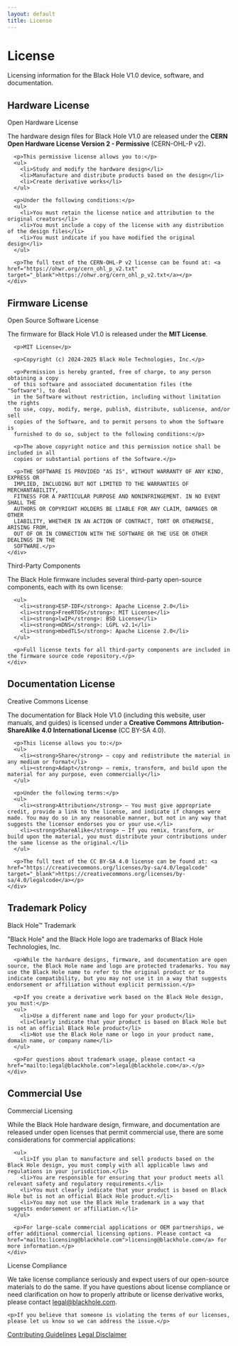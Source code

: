 ```yaml
---
layout: default
title: License
---
```


<div class="hero fade-in">
  <h1>License</h1>
  <p>Licensing information for the Black Hole V1.0 device, software, and documentation.</p>
</div>

<section class="fade-in">
  <h2 class="section-title">Hardware License</h2>
  
  <div class="faq-item">
    <p class="faq-question">Open Hardware License</p>
    <div class="faq-answer">
      <p>The hardware design files for Black Hole V1.0 are released under the <strong>CERN Open Hardware License Version 2 - Permissive</strong> (CERN-OHL-P v2).</p>
      
      <p>This permissive license allows you to:</p>
      <ul>
        <li>Study and modify the hardware design</li>
        <li>Manufacture and distribute products based on the design</li>
        <li>Create derivative works</li>
      </ul>
      
      <p>Under the following conditions:</p>
      <ul>
        <li>You must retain the license notice and attribution to the original creators</li>
        <li>You must include a copy of the license with any distribution of the design files</li>
        <li>You must indicate if you have modified the original design</li>
      </ul>
      
      <p>The full text of the CERN-OHL-P v2 license can be found at: <a href="https://ohwr.org/cern_ohl_p_v2.txt" target="_blank">https://ohwr.org/cern_ohl_p_v2.txt</a></p>
    </div>
  </div>
</section>

<section class="fade-in">
  <h2 class="section-title">Firmware License</h2>
  
  <div class="faq-item">
    <p class="faq-question">Open Source Software License</p>
    <div class="faq-answer">
      <p>The firmware for Black Hole V1.0 is released under the <strong>MIT License</strong>.</p>
      
      <p>MIT License</p>
      
      <p>Copyright (c) 2024-2025 Black Hole Technologies, Inc.</p>
      
      <p>Permission is hereby granted, free of charge, to any person obtaining a copy
      of this software and associated documentation files (the "Software"), to deal
      in the Software without restriction, including without limitation the rights
      to use, copy, modify, merge, publish, distribute, sublicense, and/or sell
      copies of the Software, and to permit persons to whom the Software is
      furnished to do so, subject to the following conditions:</p>
      
      <p>The above copyright notice and this permission notice shall be included in all
      copies or substantial portions of the Software.</p>
      
      <p>THE SOFTWARE IS PROVIDED "AS IS", WITHOUT WARRANTY OF ANY KIND, EXPRESS OR
      IMPLIED, INCLUDING BUT NOT LIMITED TO THE WARRANTIES OF MERCHANTABILITY,
      FITNESS FOR A PARTICULAR PURPOSE AND NONINFRINGEMENT. IN NO EVENT SHALL THE
      AUTHORS OR COPYRIGHT HOLDERS BE LIABLE FOR ANY CLAIM, DAMAGES OR OTHER
      LIABILITY, WHETHER IN AN ACTION OF CONTRACT, TORT OR OTHERWISE, ARISING FROM,
      OUT OF OR IN CONNECTION WITH THE SOFTWARE OR THE USE OR OTHER DEALINGS IN THE
      SOFTWARE.</p>
    </div>
  </div>
  
  <div class="faq-item">
    <p class="faq-question">Third-Party Components</p>
    <div class="faq-answer">
      <p>The Black Hole firmware includes several third-party open-source components, each with its own license:</p>
      
      <ul>
        <li><strong>ESP-IDF</strong>: Apache License 2.0</li>
        <li><strong>FreeRTOS</strong>: MIT License</li>
        <li><strong>lwIP</strong>: BSD License</li>
        <li><strong>mDNS</strong>: LGPL v2.1</li>
        <li><strong>mbedTLS</strong>: Apache License 2.0</li>
      </ul>
      
      <p>Full license texts for all third-party components are included in the firmware source code repository.</p>
    </div>
  </div>
</section>

<section class="fade-in">
  <h2 class="section-title">Documentation License</h2>
  
  <div class="faq-item">
    <p class="faq-question">Creative Commons License</p>
    <div class="faq-answer">
      <p>The documentation for Black Hole V1.0 (including this website, user manuals, and guides) is licensed under a <strong>Creative Commons Attribution-ShareAlike 4.0 International License</strong> (CC BY-SA 4.0).</p>
      
      <p>This license allows you to:</p>
      <ul>
        <li><strong>Share</strong> — copy and redistribute the material in any medium or format</li>
        <li><strong>Adapt</strong> — remix, transform, and build upon the material for any purpose, even commercially</li>
      </ul>
      
      <p>Under the following terms:</p>
      <ul>
        <li><strong>Attribution</strong> — You must give appropriate credit, provide a link to the license, and indicate if changes were made. You may do so in any reasonable manner, but not in any way that suggests the licensor endorses you or your use.</li>
        <li><strong>ShareAlike</strong> — If you remix, transform, or build upon the material, you must distribute your contributions under the same license as the original.</li>
      </ul>
      
      <p>The full text of the CC BY-SA 4.0 license can be found at: <a href="https://creativecommons.org/licenses/by-sa/4.0/legalcode" target="_blank">https://creativecommons.org/licenses/by-sa/4.0/legalcode</a></p>
    </div>
  </div>
</section>

<section class="fade-in">
  <h2 class="section-title">Trademark Policy</h2>
  
  <div class="faq-item">
    <p class="faq-question">Black Hole™ Trademark</p>
    <div class="faq-answer">
      <p>"Black Hole" and the Black Hole logo are trademarks of Black Hole Technologies, Inc.</p>
      
      <p>While the hardware designs, firmware, and documentation are open source, the Black Hole name and logo are protected trademarks. You may use the Black Hole name to refer to the original product or to indicate compatibility, but you may not use it in a way that suggests endorsement or affiliation without explicit permission.</p>
      
      <p>If you create a derivative work based on the Black Hole design, you must:</p>
      <ul>
        <li>Use a different name and logo for your product</li>
        <li>Clearly indicate that your product is based on Black Hole but is not an official Black Hole product</li>
        <li>Not use the Black Hole name or logo in your product name, domain name, or company name</li>
      </ul>
      
      <p>For questions about trademark usage, please contact <a href="mailto:legal@blackhole.com">legal@blackhole.com</a>.</p>
    </div>
  </div>
</section>

<section class="fade-in">
  <h2 class="section-title">Commercial Use</h2>
  
  <div class="faq-item">
    <p class="faq-question">Commercial Licensing</p>
    <div class="faq-answer">
      <p>While the Black Hole hardware design, firmware, and documentation are released under open licenses that permit commercial use, there are some considerations for commercial applications:</p>
      
      <ul>
        <li>If you plan to manufacture and sell products based on the Black Hole design, you must comply with all applicable laws and regulations in your jurisdiction.</li>
        <li>You are responsible for ensuring that your product meets all relevant safety and regulatory requirements.</li>
        <li>You must clearly indicate that your product is based on Black Hole but is not an official Black Hole product.</li>
        <li>You may not use the Black Hole trademark in a way that suggests endorsement or affiliation.</li>
      </ul>
      
      <p>For large-scale commercial applications or OEM partnerships, we offer additional commercial licensing options. Please contact <a href="mailto:licensing@blackhole.com">licensing@blackhole.com</a> for more information.</p>
    </div>
  </div>
</section>

<div class="faq-item fade-in mt-5">
  <p class="faq-question">License Compliance</p>
  <div class="faq-answer">
    <p>We take license compliance seriously and expect users of our open-source materials to do the same. If you have questions about license compliance or need clarification on how to properly attribute or license derivative works, please contact <a href="mailto:legal@blackhole.com">legal@blackhole.com</a>.</p>
    
    <p>If you believe that someone is violating the terms of our licenses, please let us know so we can address the issue.</p>
  </div>
</div>

<div class="btn-group mt-5 fade-in">
  <a href="{{ '/contributing' | relative_url }}" class="btn">Contributing Guidelines</a>
  <a href="{{ '/disclaimer' | relative_url }}" class="btn btn-secondary">Legal Disclaimer</a>
</div>
